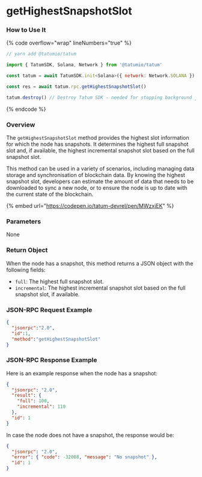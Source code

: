 # getHighestSnapshotSlot

### How to Use It

{% code overflow="wrap" lineNumbers="true" %}
```javascript
// yarn add @tatumio/tatum

import { TatumSDK, Solana, Network } from '@tatumio/tatum'

const tatum = await TatumSDK.init<Solana>({ network: Network.SOLANA })

const res = await tatum.rpc.getHighestSnapshotSlot()

tatum.destroy() // Destroy Tatum SDK - needed for stopping background jobs
```
{% endcode %}

### Overview

The `getHighestSnapshotSlot` method provides the highest slot information for which the node has snapshots. It determines the highest full snapshot slot and, if available, the highest incremental snapshot slot based on the full snapshot slot.

This method can be used in a variety of scenarios, including managing data storage and synchronisation of blockchain data. By knowing the highest snapshot slot, developers can estimate the amount of data that needs to be downloaded to sync a new node, or to ensure the node is up to date with the current state of the blockchain.

{% embed url="https://codepen.io/tatum-devrel/pen/MWzxjEK" %}

### Parameters

None

### Return Object

When the node has a snapshot, this method returns a JSON object with the following fields:

* `full`: The highest full snapshot slot.
* `incremental`: The highest incremental snapshot slot based on the full snapshot slot, if available.

### JSON-RPC Request Example

```json
{
  "jsonrpc":"2.0",
  "id":1,
  "method":"getHighestSnapshotSlot"
}
```

### JSON-RPC Response Example

Here is an example response when the node has a snapshot:

```json
{
  "jsonrpc": "2.0",
  "result": {
    "full": 100,
    "incremental": 110
  },
  "id": 1
}
```

In case the node does not have a snapshot, the response would be:

```json
{
  "jsonrpc": "2.0",
  "error": { "code": -32008, "message": "No snapshot" },
  "id": 1
}
```
